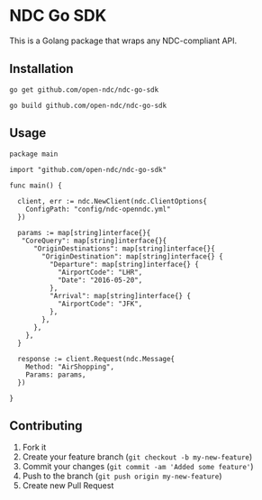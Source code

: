 # NDC Go SDK

This is a Golang package that wraps any NDC-compliant API.

## Installation

```go get github.com/open-ndc/ndc-go-sdk```

```go build github.com/open-ndc/ndc-go-sdk```

## Usage

```
package main

import "github.com/open-ndc/ndc-go-sdk"

func main() {

  client, err := ndc.NewClient(ndc.ClientOptions{
    ConfigPath: "config/ndc-openndc.yml"
  })

  params := map[string]interface{}{
   "CoreQuery": map[string]interface{}{
      "OriginDestinations": map[string]interface{}{
        "OriginDestination": map[string]interface{} {
          "Departure": map[string]interface{} {
            "AirportCode": "LHR",
            "Date": "2016-05-20",
          },
          "Arrival": map[string]interface{} {
            "AirportCode": "JFK",
          },
        },
      },
    },
  }

  response := client.Request(ndc.Message{
    Method: "AirShopping",
    Params: params,
  })

}

```

## Contributing

1. Fork it
2. Create your feature branch (`git checkout -b my-new-feature`)
3. Commit your changes (`git commit -am 'Added some feature'`)
4. Push to the branch (`git push origin my-new-feature`)
5. Create new Pull Request
